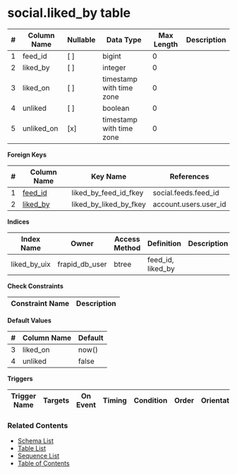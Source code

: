 # social.liked_by table



| # | Column Name | Nullable | Data Type | Max Length | Description |
| --- | --- | --- | --- | --- | --- |
| 1 | feed_id | [ ] | bigint | 0 |  |
| 2 | liked_by | [ ] | integer | 0 |  |
| 3 | liked_on | [ ] | timestamp with time zone | 0 |  |
| 4 | unliked | [ ] | boolean | 0 |  |
| 5 | unliked_on | [x] | timestamp with time zone | 0 |  |



**Foreign Keys**

| # | Column Name | Key Name | References |
| --- | --- | --- | --- |
| 1 | [feed_id](../social/feeds.md) | liked_by_feed_id_fkey | social.feeds.feed_id |
| 2 | [liked_by](../account/users.md) | liked_by_liked_by_fkey | account.users.user_id |



**Indices**

| Index Name | Owner | Access Method | Definition | Description |
| --- | --- | --- | --- | --- |
| liked_by_uix | frapid_db_user | btree | feed_id, liked_by |  |



**Check Constraints**

| Constraint Name | Description |
| --- | --- |



**Default Values**

| # | Column Name | Default |
| --- | --- | --- |
| 3 | liked_on | now() |
| 4 | unliked | false |


**Triggers**

| Trigger Name | Targets | On Event | Timing | Condition | Order | Orientation | Description |
| --- | --- | --- | --- | --- | --- | --- | --- |


### Related Contents
* [Schema List](../../schemas.md)
* [Table List](../../tables.md)
* [Sequence List](../../sequences.md)
* [Table of Contents](../../README.md)
